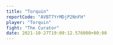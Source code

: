 ```yaml
---
title: "Torquin"
reportCode: "AVBT7YrMDjP2NnFH"
player: "Torquin"
fight: "The Curator"
date: 2021-10-27T19:09:12.576000+00:00
---
```

